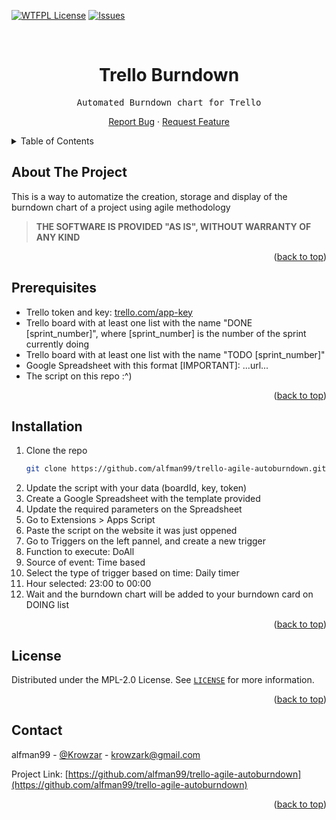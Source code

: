 <div id="top"></div>

[![WTFPL License][license-shield]][license-url]
[![Issues][issues-shield]][issues-url]


<!-- PROJECT LOGO -->
<br />
<div align="center">
  <h1 align="center">Trello Burndown</h1>
  <p align="center">
    <pre>Automated Burndown chart for Trello</pre>
    <a href="https://github.com/alfman99/trello-agile-autoburndown/issues">Report Bug</a>
    ·
    <a href="https://github.com/alfman99/trello-agile-autoburndown/issues">Request Feature</a>
  </p>
</div>

<!-- TABLE OF CONTENTS -->
<details>
  <summary>Table of Contents</summary>
  <ol>
    <li><a href="#installation">Installation</a></li>
    <li><a href="#license">License</a></li>
    <li><a href="#contact">Contact</a></li>
  </ol>
</details>

## About The Project

This is a way to automatize the creation, storage and display of the burndown chart of a project using agile methodology
> **THE SOFTWARE IS PROVIDED "AS IS", WITHOUT WARRANTY OF ANY KIND**

<p align="right">(<a href="#top">back to top</a>)</p>

## Prerequisites

* Trello token and key: [trello.com/app-key](https://trello.com/app-key/)
* Trello board with at least one list with the name "DONE [sprint_number]", where [sprint_number] is the number of the sprint currently doing
* Trello board with at least one list with the name "TODO [sprint_number]"
* Google Spreadsheet with this format [IMPORTANT]: ...url...
* The script on this repo :^)

<p align="right">(<a href="#top">back to top</a>)</p>

## Installation

1. Clone the repo
   ```sh
   git clone https://github.com/alfman99/trello-agile-autoburndown.git
   ```
1. Update the script with your data (boardId, key, token)
2. Create a Google Spreadsheet with the template provided
3. Update the required parameters on the Spreadsheet
4. Go to Extensions > Apps Script
5. Paste the script on the website it was just oppened
6. Go to Triggers on the left pannel, and create a new trigger
7. Function to execute: DoAll
8. Source of event: Time based
9. Select the type of trigger based on time: Daily timer
10. Hour selected: 23:00 to 00:00
11. Wait and the burndown chart will be added to your burndown card on DOING list

<p align="right">(<a href="#top">back to top</a>)</p>


<!-- LICENSE -->
## License

Distributed under the MPL-2.0 License. See [`LICENSE`](https://github.com/alfman99/trello-agile-autoburndown/blob/master/LICENSE) for more information.

<p align="right">(<a href="#top">back to top</a>)</p>



<!-- CONTACT -->
## Contact

alfman99 - [@Krowzar](https://twitter.com/Krowzar_) - krowzark@gmail.com

Project Link: [https://github.com/alfman99/trello-agile-autoburndown](https://github.com/alfman99/trello-agile-autoburndown)

<p align="right">(<a href="#top">back to top</a>)</p>


[issues-shield]: https://img.shields.io/github/issues/alfman99/trello-agile-autoburndown.svg
[issues-url]: https://github.com/alfman99/trello-agile-autoburndown/issues
[license-shield]: https://img.shields.io/github/license/alfman99/trello-agile-autoburndown.svg
[license-url]: https://github.com/alfman99/trello-agile-autoburndown/blob/master/LICENSE.txt
[product-screenshot]: images/screenshot.png